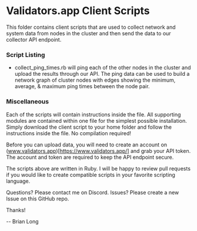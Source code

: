 # Validators.app Client Scripts
This folder contains client scripts that are used to collect network and system
data from nodes in the cluster and then send the data to our collector API
endpoint.

### Script Listing
- collect_ping_times.rb will ping each of the other nodes in the cluster and
  upload the results through our API. The ping data can be used to build a
  network graph of cluster nodes with edges showing the minimum, average, &
  maximum ping times between the node pair.

### Miscellaneous
Each of the scripts will contain instructions inside the file. All supporting
modules are contained within one file for the simplest possible installation.
Simply download the client script to your home folder and follow the
instructions inside the file. No compilation required!

Before you can upload data, you will need to create an account on
(www.validators.app)[https://www.validators.app/] and grab your API token. The
account and token are required to keep the API endpoint secure.

The scripts above are written in Ruby. I will be happy to review pull requests
if you would like to create compatible scripts in your favorite scripting
language.

Questions? Please contact me on Discord. Issues? Please create a new Issue on
this GitHub repo.

Thanks!

-- Brian Long
